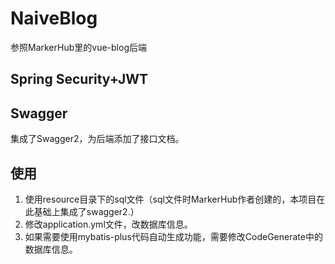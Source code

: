 # NaiveBlog
参照MarkerHub里的vue-blog后端

## Spring Security+JWT

## Swagger

集成了Swagger2，为后端添加了接口文档。



## 使用

1. 使用resource目录下的sql文件（sql文件时MarkerHub作者创建的，本项目在此基础上集成了swagger2.）
2. 修改application.yml文件，改数据库信息。
3. 如果需要使用mybatis-plus代码自动生成功能，需要修改CodeGenerate中的数据库信息。

